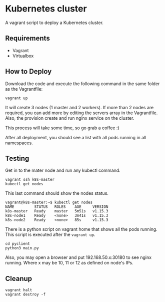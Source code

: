 # Kubernetes cluster

A vagrant script to deploy a Kubernetes cluster.

## Requirements
* Vagrant
* Virtualbox

## How to Deploy
Download the code and execute the following command in the same folder as the Vagrantfile:

```
vagrant up
```

It will create 3 nodes (1 master and 2 workers). If more than 2 nodes are
required, you can add more by editing the servers array in the Vagrantfile.
Also, the provision create and run nginx service on the cluster.

This process will take some time, so go grab a coffee :)

After all deployment, you should see a list with all pods running in all
namespaces.


## Testing
Get in to the mater node and run any kubectl command.

```
vagrant ssh k8s-master
kubectl get nodes
```

This last command should show the nodes status.

```
vagrant@k8s-master:~$ kubectl get nodes
NAME         STATUS   ROLES    AGE     VERSION
k8s-master   Ready    master   5m51s   v1.15.3
k8s-node1    Ready    <none>   3m41s   v1.15.3
k8s-node2    Ready    <none>   85s     v1.15.3
```

There is a python script on vagrant home that shows all the pods running. This
script is executed after the ```vagrant up```.

```
cd pyclient
python3 main.py
```


Also, you may open a browser and put 192.168.50.x:30180 to see nginx running.
Where x may be 10, 11 or 12 as defined on node's IPs.

## Cleanup
```
vagrant halt
vagrant destroy -f
```

